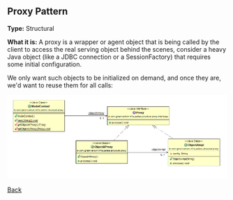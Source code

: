 ## Proxy Pattern

**Type:** Structural

**What it is:**
A proxy is a wrapper or agent object that is being called by the client to access the real serving object behind the scenes, consider a heavy Java object (like a JDBC connection or a SessionFactory) that requires some initial configuration.

We only want such objects to be initialized on demand, and once they are, we'd want to reuse them for all calls:


![Singleton Pattern](./Proxy%20Pattern.png?raw=true)

[Back](/)